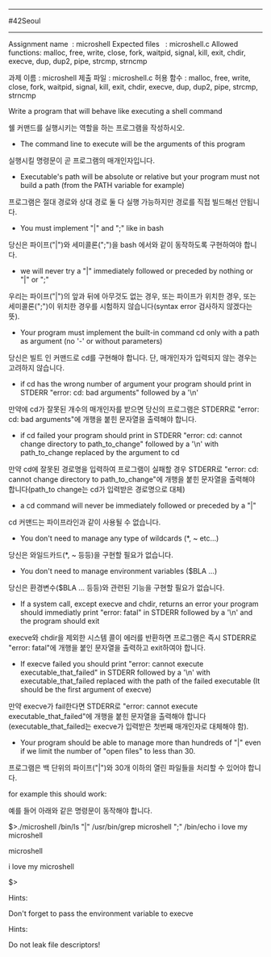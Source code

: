 
---

#42Seoul 

---

Assignment name  : microshell
Expected files   : microshell.c
Allowed functions: malloc, free, write, close, fork, waitpid, signal, kill, exit, chdir, execve, dup, dup2, pipe, strcmp, strncmp

과제 이름 : microshell
제출 파일 : microshell.c
허용 함수 : malloc, free, write, close, fork, waitpid, signal, kill, exit, chdir, execve, dup, dup2, pipe, strcmp, strncmp

Write a program that will behave like executing a shell command

쉘 커맨드를 실행시키는 역할을 하는 프로그램을 작성하시오.

- The command line to execute will be the arguments of this program

실행시킬 명령문이 곧 프로그램의 매개인자입니다.

- Executable's path will be absolute or relative but your program must not build a path (from the PATH variable for example)

프로그램은 절대 경로와 상대 경로 둘 다 실행 가능하지만 경로를 직접 빌드해선 안됩니다.

- You must implement "|" and ";" like in bash

당신은 파이프("|")와 세미콜론(";")을 bash 에서와 같이 동작하도록 구현하여야 합니다.

- we will never try a "|" immediately followed or preceded by nothing or "|" or ";"

우리는 파이프("|")의 앞과 뒤에 아무것도 없는 경우, 또는 파이프가 위치한 경우, 또는 세미콜론(";")이 위치한 경우를 시험하지 않습니다(syntax error 검사하지 않겠다는 뜻).

- Your program must implement the built-in command cd only with a path as argument (no '-' or without parameters)

당신은 빌트 인 커맨드로 cd를 구현해야 합니다. 단, 매개인자가 입력되지 않는 경우는 고려하지 않습니다.

- if cd has the wrong number of argument your program should print in STDERR "error: cd: bad arguments" followed by a '\n'

만약에 cd가 잘못된 개수의 매개인자를 받으면 당신의 프로그램은 STDERR로 "error: cd: bad arguments"에 개행을 붙힌 문자열을 출력해야 합니다.

- if cd failed your program should print in STDERR "error: cd: cannot change directory to path_to_change" followed by a '\n' with path_to_change replaced by the argument to cd

만약 cd에 잘못된 경로명을 입력하여 프로그램이 실패할 경우 STDERR로 "error: cd: cannot change directory to path_to_change"에 개행을 붙힌 문자열을 출력해야 합니다(path_to change는 cd가 입력받은 경로명으로 대체)

- a cd command will never be immediately followed or preceded by a "|"

cd 커맨드는 파이프라인과 같이 사용될 수 없습니다.

- You don't need to manage any type of wildcards (*, ~ etc...)

당신은 와일드카드(\*, ~ 등등)을 구현할 필요가 없습니다.

- You don't need to manage environment variables ($BLA ...)

당신은 환경변수($BLA ... 등등)와 관련된 기능을 구현할 필요가 없습니다.

- If a system call, except execve and chdir, returns an error your program should immediatly print "error: fatal" in STDERR followed by a '\n' and the program should exit

execve와 chdir을 제외한 시스템 콜이 에러를 반환하면 프로그램은 즉시 STDERR로 "error: fatal"에 개행을 붙인 문자열을 출력하고 exit하여야 합니다.

- If execve failed you should print "error: cannot execute executable_that_failed" in STDERR followed by a '\n' with executable_that_failed replaced with the path of the failed executable (It should be the first argument of execve)

만약 execve가 fail한다면 STDERR로 "error: cannot execute executable_that_failed"에 개행을 붙힌 문자열을 출력해야 합니다(executable_that_failed는 execve가 입력받은 첫번째 매개인자로 대체해야 함).

- Your program should be able to manage more than hundreds of "|" even if we limit the number of "open files" to less than 30.  

프로그램은 백 단위의 파이프("|")와 30개 이하의 열린 파일들을 처리할 수 있어야 합니다.

for example this should work:

예를 들어 아래와 같은 명령문이 동작해야 합니다.

$>./microshell /bin/ls "|" /usr/bin/grep microshell ";" /bin/echo i love my microshell

microshell

i love my microshell

$>

  

Hints:

Don't forget to pass the environment variable to execve

  

Hints:

Do not leak file descriptors!